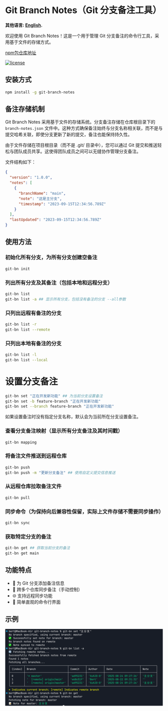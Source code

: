 # Git Branch Notes（Git 分支备注工具）
**其他语言: [English](README.md).**

欢迎使用 Git Branch Notes！这是一个用于管理 Git 分支备注的命令行工具，采用基于文件的存储方式。

[npm包仓库地址](https://www.npmjs.com/package/git-branch-notes)

[![license](https://img.shields.io/badge/license-MIT-blue)](LICENSE)


## 安装方式 

```bash
npm install -g git-branch-notes
```

## 备注存储机制

Git Branch Notes 采用基于文件的存储系统。分支备注存储在仓库根目录下的 `branch-notes.json` 文件中。这种方式确保备注始终与分支名称相关联，而不是与提交哈希关联，即使分支更新了新的提交，备注也能保持持久性。

由于文件存储在项目根目录（而不是 .git/ 目录中），您可以通过 Git 提交和推送轻松与团队成员共享。这使得团队成员之间可以无缝协作管理分支备注。

文件结构如下：

```json
{
  "version": "1.0.0",
  "notes": [
    {
      "branchName": "main",
      "note": "这是主分支",
      "timestamp": "2023-09-15T12:34:56.789Z"
    }
  ],
  "lastUpdated": "2023-09-15T12:34:56.789Z"
}
```

## 使用方法
### 初始化所有分支，为所有分支创建空备注
```bash
git-bn init
```

### 列出所有分支及其备注（包括本地和远程分支）
```bash
git-bn list
git-bn list -a ## 显示所有分支，包括没有备注的分支 --all参数
```
### 只列出远程有备注的分支
```bash
git-bn list -r
git-bn list --remote
```
### 只列出本地有备注的分支
```bash
git-bn list -l
git-bn list --local
```
# 设置分支备注
```bash
git-bn set "正在开发新功能" ## 为当前分支设置备注
git-bn set -b feature-branch "正在开发新功能"
git-bn set --branch feature-branch "正在开发新功能"
```
如果设置备注时没有指定分支名称，默认会为当前所在分支设置备注。

### 查看分支备注映射（显示所有分支备注及其时间戳）
```bash
git-bn mapping
```

### 将备注文件推送到远程仓库
```bash
git-bn push
git-bn push -m "更新分支备注" ## 使用自定义提交信息推送
```

### 从远程仓库拉取备注文件
```bash
git-bn pull
```

### 同步命令（为保持向后兼容性保留，实际上文件存储不需要同步操作）
```bash
git-bn sync
```
### 获取特定分支的备注
```bash
git-bn get ## 获取当前分支的备注
git-bn get main
```

## 功能特点

+ 📝 为 Git 分支添加备注信息
+ 🔄 跨多个仓库同步备注（手动控制）
+ 🌐 支持远程同步功能
+ 🎯 简单直观的命令行界面

## 示例
![示例](./assets/image.png)

